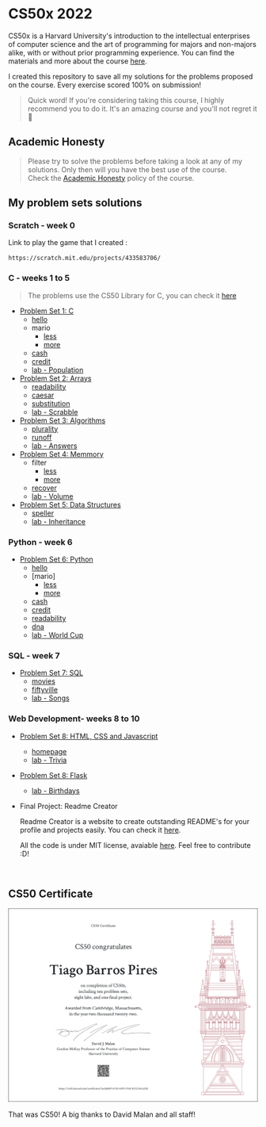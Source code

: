 # CS50x 2022 

CS50x is a Harvard University's introduction to the intellectual enterprises of computer science and the art of programming for majors and non-majors alike, with or without prior programming experience. You can find the materials and more about the course [here](https://cs50.harvard.edu/x).

I created this repository to save all my solutions for the problems proposed on the course. Every exercise scored 100% on submission!

> Quick word! If you're considering taking this course, I highly recommend you to do it. It's an amazing course and you'll not regret it :rocket:

## Academic Honesty
> Please try to solve the problems before taking a look at any of my solutions. Only then will you have the best use of the course.
<br/>Check the [Academic Honesty](https://cs50.harvard.edu/x/2020/honesty/) policy of the course.

## My problem sets solutions

### Scratch - week 0
Link to play the game that I created :
```
https://scratch.mit.edu/projects/433583706/
```

### C - weeks 1 to 5
> The problems use the CS50 Library for C, you can check it [here](https://github.com/cs50/libcs50)
- [Problem Set 1: C](/pset1)
  * [hello](/pset1/hello.c)
  * mario
    + [less](/pset1/mario_less.c)
    + [more](/pset1/mario_more.c)
  * [cash](/pset1/cash.c)
  * [credit](/pset1/credit.c)
  * [lab - Population](/labs/lab1)
- [Problem Set 2: Arrays](/pset2)
  * [readability](/pset2/readability.c)
  * [caesar](/pset2/caesar.c)
  * [substitution](/pset2/substitution.c)
  * [lab - Scrabble](/labs/lab2)
- [Problem Set 3: Algorithms](/pset3)
  * [plurality](/pset3/plurality.c)
  * [runoff](/pset3/runoff.c)
  * [lab - Answers](/labs/lab3)
- [Problem Set 4: Memmory](/pset4)
  * filter
    + [less](/pset4/filter_less)
    + [more](/pset4/filter_more)
  * [recover](/pset4/recover)
  * [lab - Volume](/labs/lab4)
- [Problem Set 5: Data Structures](/pset5)
  * [speller](/pset5/speller.c)
  * [lab - Inheritance](/labs/lab5)
 
### Python - week 6 
- [Problem Set 6: Python](/pset6)
  * [hello](/pset6/hello.py)
  * [mario]
    + [less](/pset6/mario_less.py)
    + [more](/pset6/mario_more.py)
  * [cash](/pset6/cash.py)
  * [credit](/pset6/credit.py)
  * [readability](/pset6/readability.py)
  * [dna](/pset6/dna)
  * [lab - World Cup](/labs/lab6)
 
### SQL - week 7
- [Problem Set 7: SQL](/pset7)
  * [movies](/pset7/movies)
  * [fiftyville](/pset7/fiftyville)
  * [lab - Songs](/labs/lab7)
  
### Web Development- weeks 8 to 10
- [Problem Set 8: HTML, CSS and Javascript](/pset8)
  * [homepage](/pset8/homepage)
  * [lab - Trivia](/labs/lab8)
- [Problem Set 8: Flask](/pset9)
  * [lab - Birthdays](/labs/lab9)
- Final Project: Readme Creator
  
  Readme Creator is a website to create outstanding README's for your profile and projects easily. You can check it [here](https://readmecreator.herokuapp.com/).

  All the code is under MIT license, avaiable [here](https://github.com/tiagobpires/readme-creator). Feel free to contribute :D!

</br>

## CS50 Certificate

![Final certificate](certificate.png)

That was CS50! A big thanks to David Malan and all staff!
